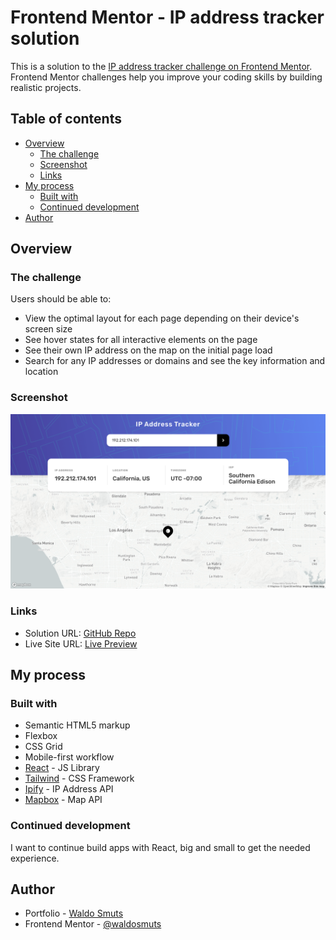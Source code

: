 # Frontend Mentor - IP address tracker solution

This is a solution to the [IP address tracker challenge on Frontend Mentor](https://www.frontendmentor.io/challenges/ip-address-tracker-I8-0yYAH0). Frontend Mentor challenges help you improve your coding skills by building realistic projects.

## Table of contents

- [Overview](#overview)
  - [The challenge](#the-challenge)
  - [Screenshot](#screenshot)
  - [Links](#links)
- [My process](#my-process)
  - [Built with](#built-with)
  - [Continued development](#continued-development)
- [Author](#author)

## Overview

### The challenge

Users should be able to:

- View the optimal layout for each page depending on their device's screen size
- See hover states for all interactive elements on the page
- See their own IP address on the map on the initial page load
- Search for any IP addresses or domains and see the key information and location

### Screenshot

![](./screenshot.png)

### Links

- Solution URL: [GitHub Repo](https://github.com/waldosmuts/ip-address-tracker)
- Live Site URL: [Live Preview](https://ip-address-tracker-ipify.netlify.app/)

## My process

### Built with

- Semantic HTML5 markup
- Flexbox
- CSS Grid
- Mobile-first workflow
- [React](https://reactjs.org/) - JS Library
- [Tailwind](https://tailwindcss.com/) - CSS Framework
- [Ipify](https://www.ipify.org/) - IP Address API
- [Mapbox](https://www.mapbox.com/) - Map API

### Continued development

I want to continue build apps with React, big and small to get the needed experience.

## Author

- Portfolio - [Waldo Smuts](https://waldosmuts.netlify.app)
- Frontend Mentor - [@waldosmuts](https://www.frontendmentor.io/profile/waldosmuts)
